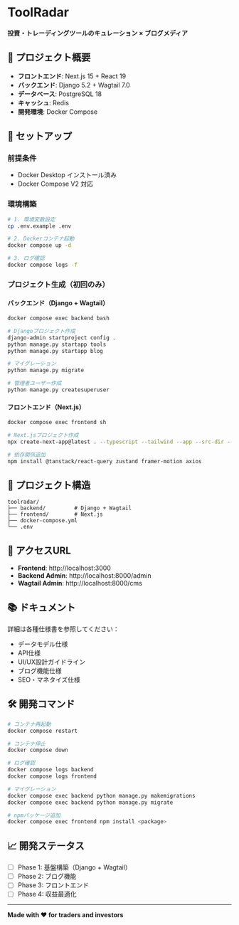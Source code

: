 # ToolRadar

**投資・トレーディングツールのキュレーション × ブログメディア**

## 🎯 プロジェクト概要

- **フロントエンド**: Next.js 15 + React 19
- **バックエンド**: Django 5.2 + Wagtail 7.0
- **データベース**: PostgreSQL 18
- **キャッシュ**: Redis
- **開発環境**: Docker Compose

## 🚀 セットアップ

### 前提条件

- Docker Desktop インストール済み
- Docker Compose V2 対応

### 環境構築

```bash
# 1. 環境変数設定
cp .env.example .env

# 2. Dockerコンテナ起動
docker compose up -d

# 3. ログ確認
docker compose logs -f
```

### プロジェクト生成（初回のみ）

#### バックエンド（Django + Wagtail）

```bash
docker compose exec backend bash

# Djangoプロジェクト作成
django-admin startproject config .
python manage.py startapp tools
python manage.py startapp blog

# マイグレーション
python manage.py migrate

# 管理者ユーザー作成
python manage.py createsuperuser
```

#### フロントエンド（Next.js）

```bash
docker compose exec frontend sh

# Next.jsプロジェクト作成
npx create-next-app@latest . --typescript --tailwind --app --src-dir --import-alias "@/*"

# 依存関係追加
npm install @tanstack/react-query zustand framer-motion axios
```

## 📁 プロジェクト構造

```
toolradar/
├── backend/         # Django + Wagtail
├── frontend/        # Next.js
├── docker-compose.yml
└── .env
```

## 🔗 アクセスURL

- **Frontend**: http://localhost:3000
- **Backend Admin**: http://localhost:8000/admin
- **Wagtail Admin**: http://localhost:8000/cms

## 📚 ドキュメント

詳細は各種仕様書を参照してください：
- データモデル仕様
- API仕様
- UI/UX設計ガイドライン
- ブログ機能仕様
- SEO・マネタイズ仕様

## 🛠 開発コマンド

```bash
# コンテナ再起動
docker compose restart

# コンテナ停止
docker compose down

# ログ確認
docker compose logs backend
docker compose logs frontend

# マイグレーション
docker compose exec backend python manage.py makemigrations
docker compose exec backend python manage.py migrate

# npmパッケージ追加
docker compose exec frontend npm install <package>
```

## 📈 開発ステータス

- [ ] Phase 1: 基盤構築（Django + Wagtail）
- [ ] Phase 2: ブログ機能
- [ ] Phase 3: フロントエンド
- [ ] Phase 4: 収益最適化

---

**Made with ❤️ for traders and investors**
